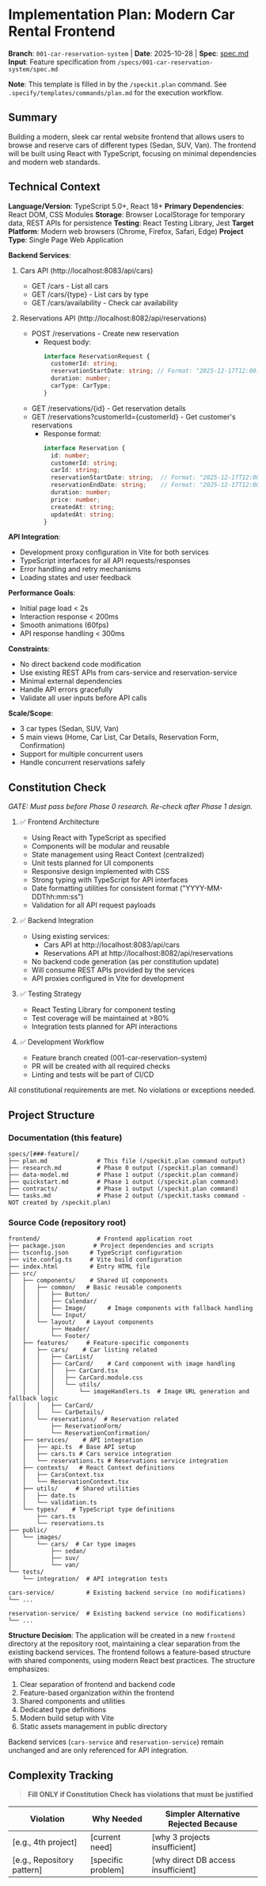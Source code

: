 # Implementation Plan: Modern Car Rental Frontend

**Branch**: `001-car-reservation-system` | **Date**: 2025-10-28 | **Spec**: [spec.md](./spec.md)
**Input**: Feature specification from `/specs/001-car-reservation-system/spec.md`

**Note**: This template is filled in by the `/speckit.plan` command. See `.specify/templates/commands/plan.md` for the execution workflow.

## Summary

Building a modern, sleek car rental website frontend that allows users to browse and reserve cars of different types (Sedan, SUV, Van). The frontend will be built using React with TypeScript, focusing on minimal dependencies and modern web standards.

## Technical Context

<!--
  ACTION REQUIRED: Replace the content in this section with the technical details
  for the project. The structure here is presented in advisory capacity to guide
  the iteration process.
-->

**Language/Version**: TypeScript 5.0+, React 18+
**Primary Dependencies**: React DOM, CSS Modules
**Storage**: Browser LocalStorage for temporary data, REST APIs for persistence
**Testing**: React Testing Library, Jest
**Target Platform**: Modern web browsers (Chrome, Firefox, Safari, Edge)
**Project Type**: Single Page Web Application

**Backend Services**:
1. Cars API (http://localhost:8083/api/cars)
   - GET /cars - List all cars
   - GET /cars/{type} - List cars by type
   - GET /cars/availability - Check car availability

2. Reservations API (http://localhost:8082/api/reservations)
   - POST /reservations - Create new reservation
     - Request body:
       ```typescript
       interface ReservationRequest {
         customerId: string;
         reservationStartDate: string; // Format: "2025-12-17T12:00:00"
         duration: number;
         carType: CarType;
       }
       ```
   - GET /reservations/{id} - Get reservation details
   - GET /reservations?customerId={customerId} - Get customer's reservations
     - Response format:
       ```typescript
       interface Reservation {
         id: number;
         customerId: string;
         carId: string;
         reservationStartDate: string;  // Format: "2025-12-17T12:00:00"
         reservationEndDate: string;    // Format: "2025-12-17T12:00:00"
         duration: number;
         price: number;
         createdAt: string;
         updatedAt: string;
       }
       ```

**API Integration**:
- Development proxy configuration in Vite for both services
- TypeScript interfaces for all API requests/responses
- Error handling and retry mechanisms
- Loading states and user feedback

**Performance Goals**:
- Initial page load < 2s
- Interaction response < 200ms
- Smooth animations (60fps)
- API response handling < 300ms

**Constraints**:
- No direct backend code modification
- Use existing REST APIs from cars-service and reservation-service
- Minimal external dependencies
- Handle API errors gracefully
- Validate all user inputs before API calls

**Scale/Scope**:
- 3 car types (Sedan, SUV, Van)
- 5 main views (Home, Car List, Car Details, Reservation Form, Confirmation)
- Support for multiple concurrent users
- Handle concurrent reservations safely

## Constitution Check

*GATE: Must pass before Phase 0 research. Re-check after Phase 1 design.*

1. ✅ Frontend Architecture
   - Using React with TypeScript as specified
   - Components will be modular and reusable
   - State management using React Context (centralized)
   - Unit tests planned for UI components
   - Responsive design implemented with CSS
   - Strong typing with TypeScript for API interfaces
   - Date formatting utilities for consistent format ("YYYY-MM-DDThh:mm:ss")
   - Validation for all API request payloads

2. ✅ Backend Integration
   - Using existing services:
     - Cars API at http://localhost:8083/api/cars
     - Reservations API at http://localhost:8082/api/reservations
   - No backend code generation (as per constitution update)
   - Will consume REST APIs provided by the services
   - API proxies configured in Vite for development

3. ✅ Testing Strategy
   - React Testing Library for component testing
   - Test coverage will be maintained at >80%
   - Integration tests planned for API interactions

4. ✅ Development Workflow
   - Feature branch created (001-car-reservation-system)
   - PR will be created with all required checks
   - Linting and tests will be part of CI/CD

All constitutional requirements are met. No violations or exceptions needed.

## Project Structure

### Documentation (this feature)

```text
specs/[###-feature]/
├── plan.md              # This file (/speckit.plan command output)
├── research.md          # Phase 0 output (/speckit.plan command)
├── data-model.md        # Phase 1 output (/speckit.plan command)
├── quickstart.md        # Phase 1 output (/speckit.plan command)
├── contracts/           # Phase 1 output (/speckit.plan command)
└── tasks.md             # Phase 2 output (/speckit.tasks command - NOT created by /speckit.plan)
```

### Source Code (repository root)

```text
frontend/                # Frontend application root
├── package.json        # Project dependencies and scripts
├── tsconfig.json      # TypeScript configuration
├── vite.config.ts     # Vite build configuration
├── index.html         # Entry HTML file
├── src/
│   ├── components/    # Shared UI components
│   │   ├── common/   # Basic reusable components
│   │   │   ├── Button/
│   │   │   ├── Calendar/
│   │   │   ├── Image/      # Image components with fallback handling
│   │   │   └── Input/
│   │   └── layout/   # Layout components
│   │       ├── Header/
│   │       └── Footer/
│   ├── features/     # Feature-specific components
│   │   ├── cars/    # Car listing related
│   │   │   ├── CarList/
│   │   │   ├── CarCard/    # Card component with image handling
│   │   │   │   ├── CarCard.tsx
│   │   │   │   ├── CarCard.module.css
│   │   │   │   └── utils/
│   │   │   │       └── imageHandlers.ts  # Image URL generation and fallback logic
│   │   │   ├── CarCard/
│   │   │   └── CarDetails/
│   │   └── reservations/  # Reservation related
│   │       ├── ReservationForm/
│   │       └── ReservationConfirmation/
│   ├── services/    # API integration
│   │   ├── api.ts  # Base API setup
│   │   ├── cars.ts # Cars service integration
│   │   └── reservations.ts # Reservations service integration
│   ├── contexts/   # React Context definitions
│   │   ├── CarsContext.tsx
│   │   └── ReservationContext.tsx
│   ├── utils/     # Shared utilities
│   │   ├── date.ts
│   │   └── validation.ts
│   └── types/    # TypeScript type definitions
│       ├── cars.ts
│       └── reservations.ts
├── public/
│   └── images/
│       └── cars/  # Car type images
│           ├── sedan/
│           ├── suv/
│           └── van/
└── tests/
    └── integration/  # API integration tests

cars-service/         # Existing backend service (no modifications)
└── ...

reservation-service/  # Existing backend service (no modifications)
└── ...
```

**Structure Decision**: The application will be created in a new `frontend` directory at the repository root, maintaining a clear separation from the existing backend services. The frontend follows a feature-based structure with shared components, using modern React best practices. The structure emphasizes:

1. Clear separation of frontend and backend code
2. Feature-based organization within the frontend
3. Shared components and utilities
4. Dedicated type definitions
5. Modern build setup with Vite
6. Static assets management in public directory

Backend services (`cars-service` and `reservation-service`) remain unchanged and are only referenced for API integration.

## Complexity Tracking

> **Fill ONLY if Constitution Check has violations that must be justified**

| Violation | Why Needed | Simpler Alternative Rejected Because |
|-----------|------------|-------------------------------------|
| [e.g., 4th project] | [current need] | [why 3 projects insufficient] |
| [e.g., Repository pattern] | [specific problem] | [why direct DB access insufficient] |
